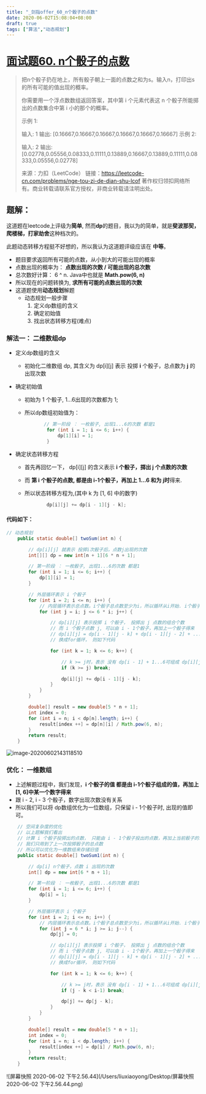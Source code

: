 ```yaml
---
title: "_剑指offer_60_n个骰子的点数"
date: 2020-06-02T15:08:04+08:00
draft: true
tags: ["算法","动态规划"]
---
```


# [面试题60. n个骰子的点数](https://leetcode-cn.com/problems/nge-tou-zi-de-dian-shu-lcof/)



> 把n个骰子扔在地上，所有骰子朝上一面的点数之和为s。输入n，打印出s的所有可能的值出现的概率。
>
>  
>
> 你需要用一个浮点数数组返回答案，其中第 i 个元素代表这 n 个骰子所能掷出的点数集合中第 i 小的那个的概率。
>
>  
>
> 示例 1:
>
> 输入: 1
> 输出: [0.16667,0.16667,0.16667,0.16667,0.16667,0.16667]
> 示例 2:
>
> 输入: 2
> 输出: [0.02778,0.05556,0.08333,0.11111,0.13889,0.16667,0.13889,0.11111,0.08333,0.05556,0.02778]
>
> 来源：力扣（LeetCode）
> 链接：https://leetcode-cn.com/problems/nge-tou-zi-de-dian-shu-lcof
> 著作权归领扣网络所有。商业转载请联系官方授权，非商业转载请注明出处。

## 题解：

这道题在leetcode上评级为**简单**, 然而**dp**的题目，我以为的简单，就是**斐波那契，爬楼梯，打家劫舍**这种档次的。

此题动态转移方程挺不好想的，所以我认为这道题评级应该在 **中等**。

- 题目要求返回所有可能的点数，从小到大的可能出现的概率
- 点数出现的概率为： **点数出现的次数 / 可能出现的总次数**
- 总次数好计算： 6 ^ n.  Java中也就是 **Math.pow(6, n)**
- 所以现在的问题转换为, **求所有可能的点数出现的次数**
- 这道题使用**动态规划**解题
  - 动态规划一般步骤
    1. 定义dp数组的含义
    2. 确定初始值
    3. 找出状态转移方程(难点)



### 解法一： 二维数组dp

- 定义dp数组的含义

  - 初始化二维数组 dp, 其含义为 dp\[i]\[j] 表示 投掷 **i** 个骰子，总点数为 **j** 的出现次数

- 确定初始值

  - 初始为 1 个骰子, 1...6出现的次数都为 1;

  - 所以dp数组初始值为：

    ```java
           // 第一阶段 ： 一枚骰子, 出现1...6的次数 都是1
            for (int i = 1; i <= 6; i++) {
                dp[1][i] = 1;
            }
    ```

- 确定状态转移方程

  - 首先再回忆一下， dp\[i]\[j] 的含义表示 **i 个骰子，掷出 j 个点数的次数**

  - 而 **第 i 个骰子的点数,  都是由 i-1个骰子，再加上 1...6 和为 j时**得来.

  - 所以状态转移方程为,(其中 k 为 [1, 6] 中的数字)

    ```java
           	dp[i][j] += dp[i - 1][j - k];
    ```



#### 代码如下：

```java
// 动态规划
    public static double[] twoSum(int n) {

        // dp[i][j] 就表示 投掷i次骰子后，点数j出现的次数
        int[][] dp = new int[n + 1][6 * n + 1];

        // 第一阶段 ： 一枚骰子, 出现1...6的次数 都是1
        for (int i = 1; i <= 6; i++) {
            dp[1][i] = 1;
        }

        // 外层循环表示 i 个骰子
        for (int i = 2; i <= n; i++) {
            // 内层循环表示总点数。i个骰子总点数至少为i，所以循环从i开始. i个骰子最大全是6 * i, 所以最大到 6 * i
            for (int j = i; j <= 6 * i; j++) {

                // dp[i][j] 表示投掷 i 个骰子， 投掷出 j 点数的组合个数
                // 而 i 个骰子点数 j, 可以由 i - 1个骰子，再加上一个骰子得来
                // dp[i][j] = dp[i - 1][j - k] + dp[i - 1][j - 2] + ... + dp[i - 1][j - 6]
                // 换成for循环， 则如下代码

                for (int k = 1; k <= 6; k++) {

                    // k >= j时，表示 没有 dp[i - 1] + 1...6可组成 dp[i][j]. 直接break 退出循环
                    if (k >= j) break;

                    dp[i][j] += dp[i - 1][j - k];
                }
            }
        }

        double[] result = new double[5 * n + 1];
        int index = 0;
        for (int i = n; i < dp[n].length; i++) {
            result[index ++] = dp[n][i] / Math.pow(6, n);
        }
        return result;
    }
```

![image-20200602143118510](https://tva1.sinaimg.cn/large/007S8ZIlly1gfdxkiu08ej30pe06uaat.jpg)



### 优化： 一维数组

- 上述解题过程中，我们发现，**i 个骰子的值 都是由 i-1个骰子组成的值，再加上[1, 6]中某一个数字得来**
- 跟 i - 2, i - 3 个骰子，数字出现次数没有关系
- 所以我们可以将 dp数组优化为一位数组，只保留 i - 1个骰子时, 出现的值即可。



```java
    // 空间复杂度的优化
    // 以上题解我们看出
    // 计算 i 个骰子投掷出的点数， 只能由 i - 1个骰子投出的点数，再加上当前骰子的1...6某个值确定
    // 我们只用到了上一次投掷骰子的总点数
    // 所以可以优化为一维数组来存储旧值
    public static double[] twoSum1(int n) {

        // dp[i] n个骰子，点数 i 出现的次数
        int[] dp = new int[6 * n + 1];

        // 第一阶段 ： 一枚骰子, 出现1...6的次数 都是1
        for (int i = 1; i <= 6; i++) {
            dp[i] = 1;
        }

        // 外层循环表示 i 个骰子
        for (int i = 2; i <= n; i++) {
            // 内层循环表示总点数。i个骰子总点数至少为i，所以循环从i开始. i个骰子最大全是6 * i, 所以最大到 6 * i
            for (int j = 6 * i; j >= i; j--) {
                dp[j] = 0;

                // dp[i][j] 表示投掷 i 个骰子， 投掷出 j 点数的组合个数
                // 而 i 个骰子点数 j, 可以由 i - 1个骰子，再加上一个骰子得来
                // dp[i][j] = dp[i - 1][j - k] + dp[i - 1][j - 2] + ... + dp[i - 1][j - 6]
                // 换成for循环， 则如下代码

                for (int k = 1; k <= 6; k++) {

                    // k >= j时，表示 没有 dp[i - 1] + 1...6可组成 dp[i][j]. 直接break 退出循环
                    if (j - k < i-1) break;

                    dp[j] += dp[j - k];
                }
            }
        }

        double[] result = new double[5 * n + 1];
        int index = 0;
        for (int i = n; i < dp.length; i++) {
            result[index ++] = dp[i] / Math.pow(6, n);
        }
        return result;
    }

```



![屏幕快照 2020-06-02 下午2.56.44](/Users/liuxiaoyong/Desktop/屏幕快照 2020-06-02 下午2.56.44.png)





